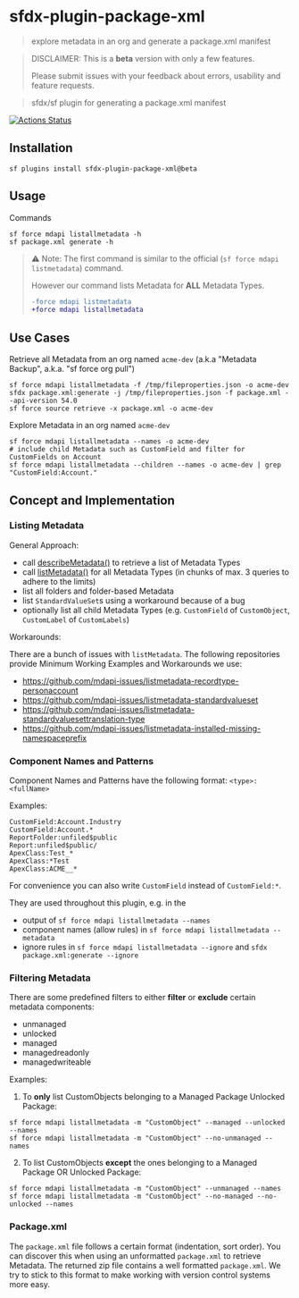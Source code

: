 # sfdx-plugin-package-xml

> explore metadata in an org and generate a package.xml manifest

> DISCLAIMER: This is a **beta** version with only a few features.
>
> Please submit issues with your feedback about errors, usability and feature requests.

> sfdx/sf plugin for generating a package.xml manifest

[![Actions Status](https://github.com/amtrack/sfdx-plugin-package-xml/actions/workflows/default.yml/badge.svg?branch=beta)](https://github.com/amtrack/sfdx-plugin-package-xml/actions?query=branch:beta)

## Installation

```console
sf plugins install sfdx-plugin-package-xml@beta
```

## Usage

Commands

```console
sf force mdapi listallmetadata -h
sf package.xml generate -h
```

> :warning: Note: The first command is similar to the official (`sf force mdapi listmetadata`) command.
>
> However our command lists Metadata for **ALL** Metadata Types.
>
> ```diff
> -force mdapi listmetadata
> +force mdapi listallmetadata
> ```

## Use Cases

Retrieve all Metadata from an org named `acme-dev` (a.k.a "Metadata Backup", a.k.a. "sf force org pull")

```console
sf force mdapi listallmetadata -f /tmp/fileproperties.json -o acme-dev
sfdx package.xml:generate -j /tmp/fileproperties.json -f package.xml --api-version 54.0
sf force source retrieve -x package.xml -o acme-dev
```

Explore Metadata in an org named `acme-dev`

```console
sf force mdapi listallmetadata --names -o acme-dev
# include child Metadata such as CustomField and filter for CustomFields on Account
sf force mdapi listallmetadata --children --names -o acme-dev | grep "CustomField:Account."
```

## Concept and Implementation

### Listing Metadata

General Approach:

- call [describeMetadata()](https://developer.salesforce.com/docs/atlas.en-us.api_meta.meta/api_meta/meta_describe.htm) to retrieve a list of Metadata Types
- call [listMetadata()](https://developer.salesforce.com/docs/atlas.en-us.api_meta.meta/api_meta/meta_listmetadata.htm) for all Metadata Types (in chunks of max. 3 queries to adhere to the limits)
- list all folders and folder-based Metadata
- list `StandardValueSet`s using a workaround because of a bug
- optionally list all child Metadata Types (e.g. `CustomField` of `CustomObject`, `CustomLabel` of `CustomLabels`)

Workarounds:

There are a bunch of issues with `listMetadata`. The following repositories provide Minimum Working Examples and Workarounds we use:

- https://github.com/mdapi-issues/listmetadata-recordtype-personaccount
- https://github.com/mdapi-issues/listmetadata-standardvalueset
- https://github.com/mdapi-issues/listmetadata-standardvaluesettranslation-type
- https://github.com/mdapi-issues/listmetadata-installed-missing-namespaceprefix

### Component Names and Patterns

Component Names and Patterns have the following format: `<type>:<fullName>`

Examples:

```
CustomField:Account.Industry
CustomField:Account.*
ReportFolder:unfiled$public
Report:unfiled$public/
ApexClass:Test_*
ApexClass:*Test
ApexClass:ACME__*
```

For convenience you can also write `CustomField` instead of `CustomField:*`.

They are used throughout this plugin, e.g. in the

- output of `sf force mdapi listallmetadata --names`
- component names (allow rules) in `sf force mdapi listallmetadata --metadata`
- ignore rules in `sf force mdapi listallmetadata --ignore` and `sfdx package.xml:generate --ignore`

### Filtering Metadata

There are some predefined filters to either **filter** or **exclude** certain metadata components:

- unmanaged
- unlocked
- managed
- managedreadonly
- managedwriteable

Examples:

1. To **only** list CustomObjects belonging to a Managed Package Unlocked Package:

```console
sf force mdapi listallmetadata -m "CustomObject" --managed --unlocked --names
sf force mdapi listallmetadata -m "CustomObject" --no-unmanaged --names
```

2. To list CustomObjects **except** the ones belonging to a Managed Package OR Unlocked Package:

```console
sf force mdapi listallmetadata -m "CustomObject" --unmanaged --names
sf force mdapi listallmetadata -m "CustomObject" --no-managed --no-unlocked --names
```

### Package.xml

The `package.xml` file follows a certain format (indentation, sort order).
You can discover this when using an unformatted `package.xml` to retrieve Metadata.
The returned zip file contains a well formatted `package.xml`.
We try to stick to this format to make working with version control systems more easy.
